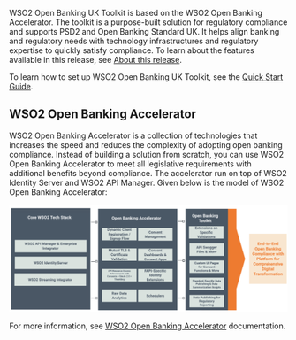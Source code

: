 WSO2 Open Banking UK Toolkit is based on the WSO2 Open Banking Accelerator. The toolkit is a purpose-built solution for 
regulatory compliance and supports PSD2 and Open Banking Standard UK. It helps align banking and regulatory needs with 
technology infrastructures and regulatory expertise to quickly satisfy compliance. To learn about the features available 
in this release, see [About this release](about-this-release.md). 

To learn how to set up WSO2 Open Banking UK Toolkit, see the [Quick Start Guide](quick-start-guide.md).

## WSO2 Open Banking Accelerator

WSO2 Open Banking Accelerator is a collection of technologies that increases the speed and reduces the complexity of 
adopting open banking compliance. Instead of building a solution from scratch, you can use WSO2 Open Banking 
Accelerator to meet all legislative requirements with additional benefits beyond compliance. The accelerator run on top 
of WSO2 Identity Server and WSO2 API Manager. Given below is the model of WSO2 Open Banking Accelerator:

[ ![](../assets/img/home/accelerator-toolkit-model.png) ](../assets/img/home/accelerator-toolkit-model.png)

For more information, 
see [WSO2 Open Banking Accelerator](https://ob.docs.wso2.com/en/latest/get-started/wso2-open-banking-accelerator/) documentation.